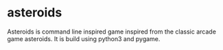 # asteroids

Asteroids is command line inspired game inspired from the classic arcade game asteroids. It is build using python3 and pygame.
